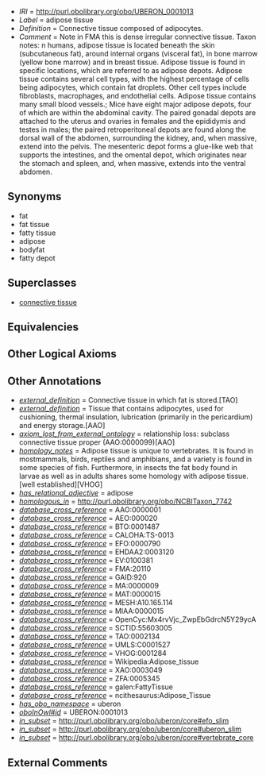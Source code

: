  * *IRI* = http://purl.obolibrary.org/obo/UBERON_0001013
 * *Label* = adipose tissue
 * *Definition* = Connective tissue composed of adipocytes.
 * *Comment* = Note in FMA this is dense irregular connective tissue. Taxon notes: n humans, adipose tissue is located beneath the skin (subcutaneous fat), around internal organs (visceral fat), in bone marrow (yellow bone marrow) and in breast tissue. Adipose tissue is found in specific locations, which are referred to as adipose depots. Adipose tissue contains several cell types, with the highest percentage of cells being adipocytes, which contain fat droplets. Other cell types include fibroblasts, macrophages, and endothelial cells. Adipose tissue contains many small blood vessels.; Mice have eight major adipose depots, four of which are within the abdominal cavity. The paired gonadal depots are attached to the uterus and ovaries in females and the epididymis and testes in males; the paired retroperitoneal depots are found along the dorsal wall of the abdomen, surrounding the kidney, and, when massive, extend into the pelvis. The mesenteric depot forms a glue-like web that supports the intestines, and the omental depot, which originates near the stomach and spleen, and, when massive, extends into the ventral abdomen.

## Synonyms

 * fat
 * fat tissue
 * fatty tissue
 * adipose
 * bodyfat
 * fatty depot

## Superclasses

 * [connective tissue](../../UBERON/84/UBERON_0002384.md)

## Equivalencies


## Other Logical Axioms


## Other Annotations

 * *[external_definition](../../UBPROP/01/UBPROP_0000001.md)* = Connective tissue in which fat is stored.[TAO]
 * *[external_definition](../../UBPROP/01/UBPROP_0000001.md)* = Tissue that contains adipocytes, used for cushioning, thermal insulation, lubrication (primarily in the pericardium) and energy storage.[AAO]
 * *[axiom_lost_from_external_ontology](../../UBPROP/02/UBPROP_0000002.md)* = relationship loss: subclass connective tissue proper (AAO:0000099)[AAO]
 * *[homology_notes](../../UBPROP/03/UBPROP_0000003.md)* = Adipose tissue is unique to vertebrates. It is found in mostmammals, birds, reptiles and amphibians, and a variety is found in some species of fish. Furthermore, in insects the fat body found in larvae as well as in adults shares some homology with adipose tissue.[well established][VHOG]
 * *[has_relational_adjective](../../UBPROP/07/UBPROP_0000007.md)* = adipose
 * *[homologous_in](../../core#homologous/in/core#homologous_in.md)* = http://purl.obolibrary.org/obo/NCBITaxon_7742
 * *[database_cross_reference](../../ef/oboInOwl#hasDbXref.md)* = AAO:0000001
 * *[database_cross_reference](../../ef/oboInOwl#hasDbXref.md)* = AEO:000020
 * *[database_cross_reference](../../ef/oboInOwl#hasDbXref.md)* = BTO:0001487
 * *[database_cross_reference](../../ef/oboInOwl#hasDbXref.md)* = CALOHA:TS-0013
 * *[database_cross_reference](../../ef/oboInOwl#hasDbXref.md)* = EFO:0000790
 * *[database_cross_reference](../../ef/oboInOwl#hasDbXref.md)* = EHDAA2:0003120
 * *[database_cross_reference](../../ef/oboInOwl#hasDbXref.md)* = EV:0100381
 * *[database_cross_reference](../../ef/oboInOwl#hasDbXref.md)* = FMA:20110
 * *[database_cross_reference](../../ef/oboInOwl#hasDbXref.md)* = GAID:920
 * *[database_cross_reference](../../ef/oboInOwl#hasDbXref.md)* = MA:0000009
 * *[database_cross_reference](../../ef/oboInOwl#hasDbXref.md)* = MAT:0000015
 * *[database_cross_reference](../../ef/oboInOwl#hasDbXref.md)* = MESH:A10.165.114
 * *[database_cross_reference](../../ef/oboInOwl#hasDbXref.md)* = MIAA:0000015
 * *[database_cross_reference](../../ef/oboInOwl#hasDbXref.md)* = OpenCyc:Mx4rvVjc_ZwpEbGdrcN5Y29ycA
 * *[database_cross_reference](../../ef/oboInOwl#hasDbXref.md)* = SCTID:55603005
 * *[database_cross_reference](../../ef/oboInOwl#hasDbXref.md)* = TAO:0002134
 * *[database_cross_reference](../../ef/oboInOwl#hasDbXref.md)* = UMLS:C0001527
 * *[database_cross_reference](../../ef/oboInOwl#hasDbXref.md)* = VHOG:0001284
 * *[database_cross_reference](../../ef/oboInOwl#hasDbXref.md)* = Wikipedia:Adipose_tissue
 * *[database_cross_reference](../../ef/oboInOwl#hasDbXref.md)* = XAO:0003049
 * *[database_cross_reference](../../ef/oboInOwl#hasDbXref.md)* = ZFA:0005345
 * *[database_cross_reference](../../ef/oboInOwl#hasDbXref.md)* = galen:FattyTissue
 * *[database_cross_reference](../../ef/oboInOwl#hasDbXref.md)* = ncithesaurus:Adipose_Tissue
 * *[has_obo_namespace](../../ce/oboInOwl#hasOBONamespace.md)* = uberon
 * *[oboInOwl#id](../../id/oboInOwl#id.md)* = UBERON:0001013
 * *[in_subset](../../et/oboInOwl#inSubset.md)* = http://purl.obolibrary.org/obo/uberon/core#efo_slim
 * *[in_subset](../../et/oboInOwl#inSubset.md)* = http://purl.obolibrary.org/obo/uberon/core#uberon_slim
 * *[in_subset](../../et/oboInOwl#inSubset.md)* = http://purl.obolibrary.org/obo/uberon/core#vertebrate_core

## External Comments

